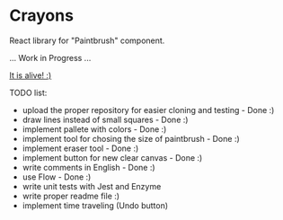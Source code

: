 # Crayons

React library for "Paintbrush" component.

... Work in Progress ...

[It is alive! :)](http://krajkar-tests.surge.sh/)

TODO list:
- upload the proper repository for easier cloning and testing - Done :)
- draw lines instead of small squares - Done :)
- implement pallete with colors - Done :)
- implement tool for chosing the size of paintbrush - Done :)
- implement eraser tool - Done :)
- implement button for new clear canvas - Done :)
- write comments in English - Done :)
- use Flow - Done :)
- write unit tests with Jest and Enzyme 
- write proper readme file :)
- implement time traveling (Undo button)
